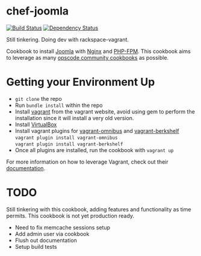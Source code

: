chef-joomla
===========

[![Build Status](https://api.travis-ci.org/brint/chef-joomla.svg?branch=master)](https://travis-ci.org/brint/chef-joomla)
[![Dependency Status](https://gemnasium.com/brint/chef-joomla.png)](https://gemnasium.com/brint/chef-joomla)

Still tinkering.  Doing dev with rackspace-vagrant.

Cookbook to install [Joomla](http://www.joomla.org/) with
[Nginx](http://nginx.org/) and
[PHP-FPM](http://php.net/manual/en/install.fpm.php).  This cookbook aims to
leverage as many [opscode community
cookbooks](http://community.opscode.com/cookbooks) as possible.

Getting your Environment Up
===========================
* `git clone` the repo
* Run `bundle install` within the repo
* Install [vagrant](http://www.vagrantup.com/downloads.html) from the vagrant
website, avoid using gem to perform the installation since it will install a
very old version.
* Install [VirtualBox](https://www.virtualbox.org/wiki/Downloads)
* Install vagrant plugins for
[vagrant-omnibus](https://github.com/schisamo/vagrant-omnibus) and
[vagrant-berkshelf](https://github.com/berkshelf/vagrant-berkshelf)  
`vagrant plugin install vagrant-omnibus`  
`vagrant plugin install vagrant-berkshelf`  
* Once all plugins are installed, run the cookbook with `vagrant up`

For more information on how to leverage Vagrant, check out their
[documentation](http://docs.vagrantup.com/v2/getting-started/index.html).

TODO
====
Still tinkering with this cookbook, adding features and functionality as time
permits.  This cookbook is not yet production ready.

* Need to fix memcache sessions setup
* Add admin user via cookbook
* Flush out documentation
* Setup build tests
